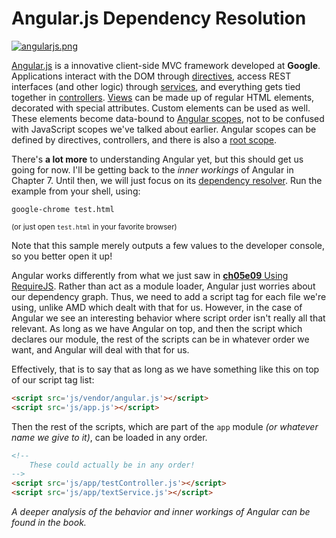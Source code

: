 # Angular.js Dependency Resolution

[![angularjs.png][1]][2]

[Angular.js][2] is a innovative client-side MVC framework developed at **Google**. Applications interact with the DOM through [directives][3], access REST interfaces (and other logic) through [services][4], and everything gets tied together in [controllers][5]. [Views][6] can be made up of regular HTML elements, decorated with special attributes. Custom elements can be used as well. These elements become data-bound to [Angular scopes][7], not to be confused with JavaScript scopes we've talked about earlier. Angular scopes can be defined by directives, controllers, and there is also a [root scope][8].

There's **a lot more** to understanding Angular yet, but this should get us going for now. I'll be getting back to the _inner workings_ of Angular in Chapter 7. Until then, we will just focus on its [dependency resolver][9]. Run the example from your shell, using:

```shell
google-chrome test.html
```

<sub>(or just open `test.html` in your favorite browser)</sub>

Note that this sample merely outputs a few values to the developer console, so you better open it up!

Angular works differently from what we just saw in [**ch05e09** Using RequireJS][10]. Rather than act as a module loader, Angular just worries about our dependency graph. Thus, we need to add a script tag for each file we're using, unlike AMD which dealt with that for us. However, in the case of Angular we see an interesting behavior where script order isn't really all that relevant. As long as we have Angular on top, and then the script which declares our module, the rest of the scripts can be in whatever order we want, and Angular will deal with that for us.

Effectively, that is to say that as long as we have something like this on top of our script tag list:

```html
<script src='js/vendor/angular.js'></script>
<script src='js/app.js'></script>
```

Then the rest of the scripts, which are part of the `app` module _(or whatever name we give to it)_, can be loaded in any order.

```html
<!--
    These could actually be in any order!
-->
<script src='js/app/testController.js'></script>
<script src='js/app/textService.js'></script>
```

_A deeper analysis of the behavior and inner workings of Angular can be found in the book._

  [1]: http://i.imgur.com/SN9pdq1.png
  [2]: http://angularjs.org
  [3]: http://docs.angularjs.org/guide/directive
  [4]: http://docs.angularjs.org/guide/dev_guide.services.creating_services
  [5]: http://docs.angularjs.org/guide/controller
  [6]: http://docs.angularjs.org/tutorial/step_07
  [7]: http://docs.angularjs.org/guide/scope
  [8]: http://docs.angularjs.org/api/ng.$rootScope
  [9]: http://bevacqua.io/angular-di
  [10]: https://github.com/bevacqua/buildfirst/tree/master/ch05/09_requirejs-usage
